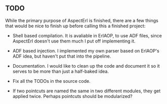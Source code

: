 ## TODO ##

While the primary purpose of AspectErl is finished, there are a few things 
that would be nice to finish up before calling this a finished project:

* Shell based compilation. It is avaliable in ErlAOP, to use ADF files, since
  AspectErl doesn't use them much I put off implementing it.

* ADF based injection. I implemented my own parser based on ErlAOP's ADF idea,
  but haven't put that into the pipeline.

* Documentation. I would like to clean up the code and document it so it serves
  to be more than just a half-baked idea.

* Fix all the TODOs in the source code.

* If two pointcuts are named the same in two different modules, they get applied
  twice. Perhaps pointcuts should be modularized?
